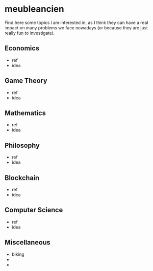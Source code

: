 # meubleancien
Find here some topics I am interested in, as I think they can have a real impact on many problems we face nowadays (or because they are just really fun to investigate).


## Economics
* ref
* idea

## Game Theory
* ref
* idea

## Mathematics
* ref
* idea

## Philosophy
* ref
* idea

## Blockchain 
* ref
* idea

## Computer Science
* ref
* idea

## Miscellaneous
* biking
*
*



